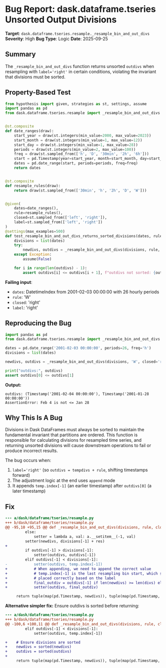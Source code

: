 # Bug Report: dask.dataframe.tseries Unsorted Output Divisions

**Target**: `dask.dataframe.tseries.resample._resample_bin_and_out_divs`
**Severity**: High
**Bug Type**: Logic
**Date**: 2025-09-25

## Summary

The `_resample_bin_and_out_divs` function returns unsorted `outdivs` when resampling with `label='right'` in certain conditions, violating the invariant that divisions must be sorted.

## Property-Based Test

```python
from hypothesis import given, strategies as st, settings, assume
import pandas as pd
from dask.dataframe.tseries.resample import _resample_bin_and_out_divs


@st.composite
def date_ranges(draw):
    start_year = draw(st.integers(min_value=2000, max_value=2023))
    start_month = draw(st.integers(min_value=1, max_value=12))
    start_day = draw(st.integers(min_value=1, max_value=28))
    periods = draw(st.integers(min_value=2, max_value=100))
    freq = draw(st.sampled_from(['h', 'D', '30min', '2h', '6h']))
    start = pd.Timestamp(year=start_year, month=start_month, day=start_day)
    dates = pd.date_range(start, periods=periods, freq=freq)
    return dates


@st.composite
def resample_rules(draw):
    return draw(st.sampled_from(['30min', 'h', '2h', 'D', 'W']))


@given(
    dates=date_ranges(),
    rule=resample_rules(),
    closed=st.sampled_from(['left', 'right']),
    label=st.sampled_from(['left', 'right'])
)
@settings(max_examples=500)
def test_resample_bin_and_out_divs_returns_sorted_divisions(dates, rule, closed, label):
    divisions = list(dates)
    try:
        newdivs, outdivs = _resample_bin_and_out_divs(divisions, rule, closed=closed, label=label)
    except Exception:
        assume(False)

    for i in range(len(outdivs) - 1):
        assert outdivs[i] <= outdivs[i + 1], f"outdivs not sorted: {outdivs[i]} > {outdivs[i + 1]}"
```

**Failing input**:
- `dates`: DatetimeIndex from 2001-02-03 00:00:00 with 26 hourly periods
- `rule`: 'W'
- `closed`: 'right'
- `label`: 'right'

## Reproducing the Bug

```python
import pandas as pd
from dask.dataframe.tseries.resample import _resample_bin_and_out_divs

dates = pd.date_range('2001-02-03 00:00:00', periods=26, freq='h')
divisions = list(dates)

newdivs, outdivs = _resample_bin_and_out_divs(divisions, 'W', closed='right', label='right')

print("outdivs:", outdivs)
assert outdivs[0] <= outdivs[1]
```

**Output:**
```
outdivs: (Timestamp('2001-02-04 00:00:00'), Timestamp('2001-01-28 00:00:00'))
AssertionError: Feb 4 is not <= Jan 28
```

## Why This Is A Bug

Divisions in Dask DataFrames must always be sorted to maintain the fundamental invariant that partitions are ordered. This function is responsible for calculating divisions for resampled time series, and returning unsorted divisions will cause downstream operations to fail or produce incorrect results.

The bug occurs when:
1. `label='right'` (so `outdivs = tempdivs + rule`, shifting timestamps forward)
2. The adjustment logic at the end uses `append` mode
3. It appends `temp.index[-1]` (an earlier timestamp) after `outdivs[0]` (a later timestamp)

## Fix

```diff
--- a/dask/dataframe/tseries/resample.py
+++ b/dask/dataframe/tseries/resample.py
@@ -95,10 +95,15 @@ def _resample_bin_and_out_divs(divisions, rule, closed="left", label="left"):
         else:
             setter = lambda a, val: a.__setitem__(-1, val)
         setter(newdivs, divisions[-1] + res)
+
         if outdivs[-1] > divisions[-1]:
             setter(outdivs, outdivs[-1])
         elif outdivs[-1] < divisions[-1]:
-            setter(outdivs, temp.index[-1])
+            # When appending, we need to append the correct value
+            # temp.index[-1] is the last resampling bin start, which should be
+            # placed correctly based on the label
+            final_outdiv = outdivs[-1] if len(newdivs) >= len(divs) else temp.index[-1]
+            setter(outdivs, final_outdiv)

     return tuple(map(pd.Timestamp, newdivs)), tuple(map(pd.Timestamp, outdivs))
```

**Alternative simpler fix:** Ensure outdivs is sorted before returning:

```diff
--- a/dask/dataframe/tseries/resample.py
+++ b/dask/dataframe/tseries/resample.py
@@ -100,6 +100,11 @@ def _resample_bin_and_out_divs(divisions, rule, closed="left", label="left"):
         elif outdivs[-1] < divisions[-1]:
             setter(outdivs, temp.index[-1])

+    # Ensure divisions are sorted
+    newdivs = sorted(newdivs)
+    outdivs = sorted(outdivs)
+
     return tuple(map(pd.Timestamp, newdivs)), tuple(map(pd.Timestamp, outdivs))
```